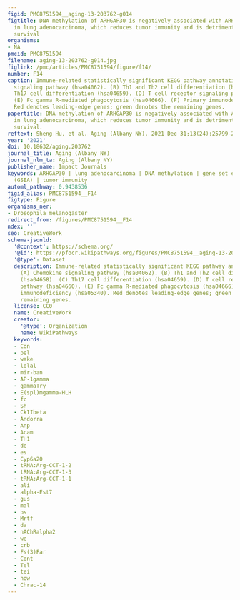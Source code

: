 ```yaml
---
figid: PMC8751594__aging-13-203762-g014
figtitle: DNA methylation of ARHGAP30 is negatively associated with ARHGAP30 expression
  in lung adenocarcinoma, which reduces tumor immunity and is detrimental to patient
  survival
organisms:
- NA
pmcid: PMC8751594
filename: aging-13-203762-g014.jpg
figlink: /pmc/articles/PMC8751594/figure/f14/
number: F14
caption: Immune-related statistically significant KEGG pathway annotations. (A) Chemokine
  signaling pathway (hsa04062). (B) Th1 and Th2 cell differentiation (hsa04658). (C)
  Th17 cell differentiation (hsa04659). (D) T cell receptor signaling pathway (hsa04660).
  (E) Fc gamma R-mediated phagocytosis (hsa04666). (F) Primary immunodeficiency (hsa05340).
  Red denotes leading-edge genes; green denotes the remaining genes.
papertitle: DNA methylation of ARHGAP30 is negatively associated with ARHGAP30 expression
  in lung adenocarcinoma, which reduces tumor immunity and is detrimental to patient
  survival.
reftext: Sheng Hu, et al. Aging (Albany NY). 2021 Dec 31;13(24):25799-25845.
year: '2021'
doi: 10.18632/aging.203762
journal_title: Aging (Albany NY)
journal_nlm_ta: Aging (Albany NY)
publisher_name: Impact Journals
keywords: ARHGAP30 | lung adenocarcinoma | DNA methylation | gene set enrichment analysis
  (GSEA) | tumor immunity
automl_pathway: 0.9438536
figid_alias: PMC8751594__F14
figtype: Figure
organisms_ner:
- Drosophila melanogaster
redirect_from: /figures/PMC8751594__F14
ndex: ''
seo: CreativeWork
schema-jsonld:
  '@context': https://schema.org/
  '@id': https://pfocr.wikipathways.org/figures/PMC8751594__aging-13-203762-g014.html
  '@type': Dataset
  description: Immune-related statistically significant KEGG pathway annotations.
    (A) Chemokine signaling pathway (hsa04062). (B) Th1 and Th2 cell differentiation
    (hsa04658). (C) Th17 cell differentiation (hsa04659). (D) T cell receptor signaling
    pathway (hsa04660). (E) Fc gamma R-mediated phagocytosis (hsa04666). (F) Primary
    immunodeficiency (hsa05340). Red denotes leading-edge genes; green denotes the
    remaining genes.
  license: CC0
  name: CreativeWork
  creator:
    '@type': Organization
    name: WikiPathways
  keywords:
  - Con
  - pel
  - wake
  - lolal
  - mir-ban
  - AP-1gamma
  - gammaTry
  - E(spl)mgamma-HLH
  - fc
  - Sh
  - CkIIbeta
  - Andorra
  - Anp
  - Acam
  - TH1
  - de
  - es
  - Cyp6a20
  - tRNA:Arg-CCT-1-2
  - tRNA:Arg-CCT-1-3
  - tRNA:Arg-CCT-1-1
  - ali
  - alpha-Est7
  - gus
  - mal
  - bs
  - Mrtf
  - da
  - nAChRalpha2
  - we
  - crb
  - Fs(3)Far
  - Cont
  - Tel
  - tei
  - how
  - Chrac-14
---
```


